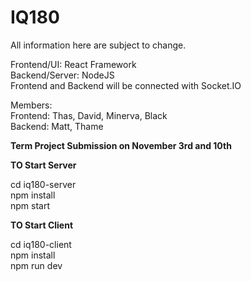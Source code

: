 # IQ180  

All information here are subject to change.  

Frontend/UI: React Framework  
Backend/Server: NodeJS  
Frontend and Backend will be connected with Socket.IO  

Members:  
Frontend: Thas, David, Minerva, Black  
Backend: Matt, Thame  

**Term Project Submission on November 3rd and 10th**  

**TO Start Server**  

cd iq180-server  
npm install  
npm start  

**TO Start Client**  
  
cd iq180-client  
npm install  
npm run dev  